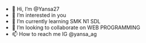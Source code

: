 - 👋 Hi, I’m @Yansa27
- 👀 I’m interested in you 
- 🌱 I’m currently learning SMK N1 SDL
- 💞️ I’m looking to collaborate on WEB PROGRAMMING
- 📫 How to reach me IG @yansa_ag

<!---
Yansa27/Yansa27 is a ✨ special ✨ repository because its `README.md` (this file) appears on your GitHub profile.
You can click the Preview link to take a look at your changes.
--->
